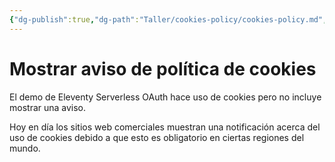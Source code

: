 ```yaml
---
{"dg-publish":true,"dg-path":"Taller/cookies-policy/cookies-policy.md","permalink":"/taller/cookies-policy/cookies-policy/","title":"Mostrar aviso de política de cookies","noteIcon":"1","created":"2024-04-04T17:50:18.480-06:00","updated":"2024-04-04T18:10:15.462-06:00"}
---
```


# Mostrar aviso de política de cookies

El demo de Eleventy Serverless OAuth hace uso de cookies pero no incluye mostrar una aviso. 

Hoy en día los sitios web comerciales muestran una notificación acerca del uso de cookies debido a que esto es obligatorio en ciertas regiones del mundo.